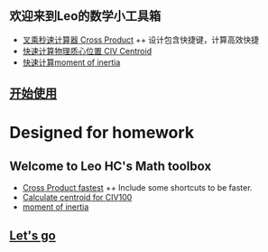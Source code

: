 ## 欢迎来到Leo的数学小工具箱
+ <a href="crossproduct.html">叉乘秒速计算器 Cross Product</a>
++ 设计包含快捷键，计算高效快捷
+ <a href="civcentroid.html">快速计算物理质心位置 CIV Centroid</a>
+ <a href="momentinertia.html">快速计算moment of inertia</a>
## <a href="https://leo6leo.github.io/JS-math-toolbox/">开始使用</a>
# Designed for homework

## Welcome to Leo HC's Math toolbox
+ <a href="crossproduct.html">Cross Product fastest</a>
++ Include some shortcuts to be faster.
+ <a href="civcentroid.html">Calculate centroid for CIV100 </a>
+ <a href="momentinertia.html">moment of inertia</a>
## <a href="https://leo6leo.github.io/JS-math-toolbox/">Let's go</a>
